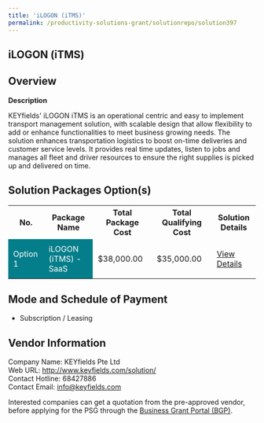 ```yaml
---
title: 'iLOGON (iTMS)'
permalink: /productivity-solutions-grant/solutionrepo/solution397
---
```


## iLOGON (iTMS)

## Overview

**Description**

KEYfields' iLOGON iTMS is an operational centric and easy to implement transport management solution, with scalable design that allow flexibility to add or enhance functionalities to meet business growing needs. The solution enhances transportation logistics to boost on-time deliveries and customer service levels. It provides real time updates, listen to jobs and manages all fleet and driver resources to ensure the right supplies is picked up and delivered on time.

## Solution Packages Option(s)

<table>
<tr>
<th><b>No.</b></th>
<th><b>Package Name</b></th>
<th><b>Total Package Cost</b></th>
<th><b>Total Qualifying Cost</b></th>
<th><b>Solution Details</b></th>
</tr>
<tr>
<td style='padding: 10px; background-color: #037E8A; color: #FFFFFF;'>Option 1</td>
<td style='padding: 10px; background-color: #037E8A; color: #FFFFFF;'>iLOGON (iTMS) -  SaaS</td>
<td style='padding: 10px;'>$38,000.00</td>
<td style='padding: 10px;'>$35,000.00</td>
<td style='padding: 10px;'><a href='/images/psg/KEYfields_Desensitised_Annex_3.pdf' target='_blank'>View Details</a></td>
</tr>
</table>

## Mode and Schedule of Payment

 - Subscription / Leasing

## Vendor Information

 Company Name: KEYfields Pte Ltd<br>Web URL: http://www.keyfields.com/solution/<br>Contact Hotline: 68427886<br>Contact Email: info@keyfields.com

Interested companies can get a quotation from the pre-approved vendor, before applying for the PSG through the <a href='https://www.businessgrants.gov.sg/' target='_blank' rel='noopener'>Business Grant Portal (BGP)</a>.

<script src="/jquery/resize-tables.js"></script>
